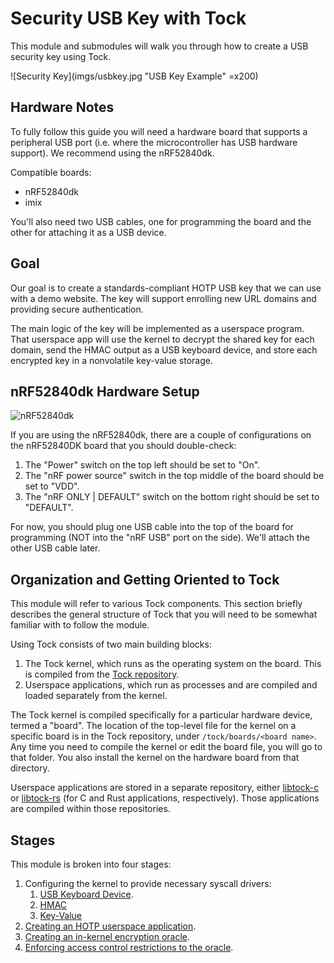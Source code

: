 # Security USB Key with Tock

This module and submodules will walk you through how to create a USB security
key using Tock.

![Security Key](imgs/usbkey.jpg "USB Key Example" =x200)

## Hardware Notes

To fully follow this guide you will need a hardware board that supports a
peripheral USB port (i.e. where the microcontroller has USB hardware support).
We recommend using the nRF52840dk.

Compatible boards:

- nRF52840dk
- imix

You'll also need two USB cables, one for programming the board and the other for
attaching it as a USB device.

## Goal

Our goal is to create a standards-compliant HOTP USB key that we can use with a
demo website. The key will support enrolling new URL domains and providing
secure authentication.

The main logic of the key will be implemented as a userspace program. That
userspace app will use the kernel to decrypt the shared key for each domain,
send the HMAC output as a USB keyboard device, and store each encrypted key in a
nonvolatile key-value storage.

## nRF52840dk Hardware Setup

![nRF52840dk](imgs/nrf52840dk.jpg)

If you are using the nRF52840dk, there are a couple of configurations on the
nRF52840DK board that you should double-check:

1. The "Power" switch on the top left should be set to "On".
2. The "nRF power source" switch in the top middle of the board should be set to
   "VDD".
3. The "nRF ONLY | DEFAULT" switch on the bottom right should be set to
   "DEFAULT".

For now, you should plug one USB cable into the top of the board for programming
(NOT into the "nRF USB" port on the side). We'll attach the other USB cable
later.

## Organization and Getting Oriented to Tock

This module will refer to various Tock components. This section briefly
describes the general structure of Tock that you will need to be somewhat
familiar with to follow the module.

Using Tock consists of two main building blocks:

1. The Tock kernel, which runs as the operating system on the board. This is
   compiled from the [Tock repository](https://github.com/tock/tock).
2. Userspace applications, which run as processes and are compiled and loaded
   separately from the kernel.

The Tock kernel is compiled specifically for a particular hardware device,
termed a "board". The location of the top-level file for the kernel on a
specific board is in the Tock repository, under `/tock/boards/<board name>`. Any
time you need to compile the kernel or edit the board file, you will go to that
folder. You also install the kernel on the hardware board from that directory.

Userspace applications are stored in a separate repository, either
[libtock-c](https://github.com/tock/libtock-c) or
[libtock-rs](https://github.com/tock/libtock-rs) (for C and Rust applications,
respectively). Those applications are compiled within those repositories.

## Stages

This module is broken into four stages:

1. Configuring the kernel to provide necessary syscall drivers:
   1. [USB Keyboard Device](./usb-hid.md).
   2. [HMAC](./key-hotp-hmac.md)
   3. [Key-Value](./key-hotp-kv.md)
2. [Creating an HOTP userspace application](./key-hotp-application.md).
3. [Creating an in-kernel encryption oracle](./key-hotp-oracle.md).
4. [Enforcing access control restrictions to the oracle](./key-hotp-access.md).
